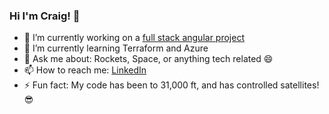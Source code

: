 ### Hi I'm Craig! 👋



- 🔭 I’m currently working on a [full stack angular project](https://github.com/Raggey/angular-tut) 
- 🌱 I’m currently learning Terraform and Azure
- 💬 Ask me about: Rockets, Space, or anything tech related 😄 
- 📫 How to reach me: [LinkedIn](https://www.linkedin.com/in/craig-r-space/) 
- ⚡ Fun fact: My code has been to 31,000 ft, and has controlled satellites! 😎


<!--
**Raggey/raggey** is a ✨ _special_ ✨ repository because its `README.md` (this file) appears on your GitHub profile.

Here are some ideas to get you started:

- 🔭 I’m currently working on ...
- 🌱 I’m currently learning ...
- 👯 I’m looking to collaborate on ...
- 🤔 I’m looking for help with ...
- 💬 Ask me about ...
- 📫 How to reach me: ...
- 😄 Pronouns: ...
- ⚡ Fun fact: ...
-->


